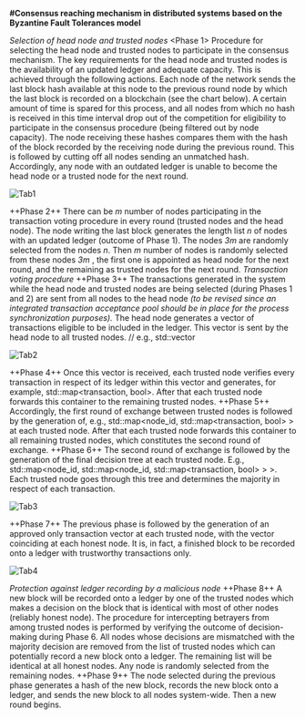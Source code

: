 **#Consensus reaching mechanism in distributed systems based on the Byzantine Fault Tolerances model**

*Selection of head node and trusted nodes*
<Phase 1> Procedure for selecting the head node and trusted nodes to participate in the consensus mechanism.
The key requirements for the head node and trusted nodes is the availability of an updated ledger and adequate capacity. This is achieved through the following actions.
Each node of the network sends the last block hash available at this node to the previous round node by which the last block is recorded on a blockchain (see the chart below). A certain amount of time is spared for this process, and all nodes from which no hash is received in this time interval drop out of the competition for eligibility to participate in the consensus procedure (being filtered out by node capacity). The node receiving these hashes compares them with the hash of the block recorded by the receiving node during the previous round. This is followed by cutting off all nodes sending an unmatched hash. Accordingly, any node with an outdated ledger is unable to become the head node or a trusted node for the next round.



![Tab1](https://b.radikal.ru/b13/1805/64/3fea64a9d228.jpg)

++Phase 2++ There can be *m* number of nodes participating in the transaction voting procedure in every round (trusted nodes and the head node). The node writing the last block generates the length list *n* of nodes with an updated ledger (outcome of Phase 1). The nodes *3m* are randomly selected from the nodes *n*. Then *m* number of nodes is randomly selected from these nodes *3m* , the first one is appointed as head node for the next round, and the remaining as trusted nodes for the next round.
*Transaction voting procedure*
++Phase 3++ The transactions generated in the system while the head node and trusted nodes are being selected (during Phases 1 and 2) are sent from all nodes to the head node *(to be revised since an integrated transaction acceptance pool should be in place for the process synchronization purposes).* The head node generates a vector of transactions eligible to be included in the ledger. This vector is sent by the head node to all trusted nodes. // e.g., std::vector <transaction>
  
  
![Tab2](https://d.radikal.ru/d32/1805/f7/db7b7ad1249d.jpg)

++Phase 4++  Once this vector is received, each trusted node verifies every transaction in respect of its ledger within this vector and generates, for example, std::map<transaction, bool>. After that each trusted node forwards this container to the remaining trusted nodes.
++Phase 5++ Accordingly, the first round of exchange between trusted nodes is followed by the generation of, e.g., std::map<node_id, std::map<transaction, bool> > at each trusted node. After that each trusted node forwards this container to all remaining trusted nodes, which constitutes the second round of exchange.
++Phase 6++ The second round of exchange is followed by the generation of the final decision tree at each trusted node. E.g., std::map<node_id, std::map<node_id, std::map<transaction, bool> > >. Each trusted node goes through this tree and determines the majority in respect of each transaction.


![Tab3](https://d.radikal.ru/d02/1805/b3/2b3217cab617.jpg)

++Phase 7++ The previous phase is followed by the generation of an approved only transaction vector at each trusted node, with the vector coinciding at each honest node. It is, in fact, a finished block to be recorded onto a ledger with trustworthy transactions only.


![Tab4](https://b.radikal.ru/b38/1805/9e/cff16c8d6161.jpg)

*Protection against ledger recording by a malicious node*
++Phase 8++ A new block will be recorded onto a ledger by one of the trusted nodes which makes a decision on the block that is identical with most of other nodes (reliably honest node). The procedure for intercepting betrayers from among trusted nodes is performed by verifying the outcome of decision-making during Phase 6. All nodes whose decisions are mismatched with the majority decision are removed from the list of trusted nodes which can potentially record a new block onto a ledger. The remaining list will be identical at all honest nodes. Any node is randomly selected from the remaining nodes.
++Phase 9++ The node selected during the previous phase generates a hash of the new block, records the new block onto a ledger, and sends the new block to all nodes system-wide. Then a new round begins.
